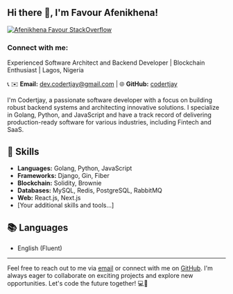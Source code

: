 <h2> Hi there 👋, I'm Favour Afenikhena! </h2>
    
   

[![Afenikhena Favour StackOverflow](https://img.shields.io/badge/StackOverflow-F48024?style=for-the-badge&logo=stackoverflow&logoColor=white)](https://stackoverflow.com/users/13778890/favour-afenikhena)

<h3 align="left">Connect with me:</h3>

Experienced Software Architect and Backend Developer | Blockchain Enthusiast | Lagos, Nigeria

📞  ✉️ **Email:** dev.codertjay@gmail.com | 🌐 **GitHub:** [codertjay](https://GitHub.com/codertjay)

I'm Codertjay, a passionate software developer with a focus on building robust backend systems and architecting innovative solutions. I specialize in Golang, Python, and JavaScript and have a track record of delivering production-ready software for various industries, including Fintech and SaaS.


## 🔧 Skills

- **Languages:** Golang, Python, JavaScript
- **Frameworks:** Django, Gin, Fiber
- **Blockchain:** Solidity, Brownie
- **Databases:** MySQL, Redis, PostgreSQL, RabbitMQ
- **Web:** React.js, Next.js
- [Your additional skills and tools...]

## 📚 Languages

- English (Fluent)

---

Feel free to reach out to me via [email](mailto:codertjay@gmail.com) or connect with me on [GitHub](https://GitHub.com/codertjay). I'm always eager to collaborate on exciting projects and explore new opportunities. Let's code the future together! 💻🚀




